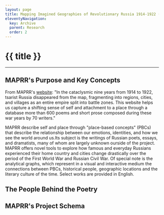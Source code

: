 ```yaml
---
layout: page
title: Mapping Imagined Geographies of Revolutionary Russia 1914-1922 (MAPRR)
eleventyNavigation:
  key: Archive
  parent: Research
  order: 2
---
```

# {{ title }}
___
## MAPRR's Purpose and Key Concepts

From MAPRR's [website](https://maprr.iath.virginia.edu/): "In the cataclysmic nine years from 1914 to 1922, tsarist Russia disappeared from the map, fragmenting into regions, cities, and villages as an entire empire split into battle zones. This website helps us capture a shifting sense of self and attachment to a place through a database more than 600 poems and short prose composed during these war years by 70 writers."

MAPRR describe self and place through "place-based concepts" (PBCs) that describe the relationship between our emotions, identities, and how we see the world around us.Its subject is the writings of Russian poets, essays, and dramatists, many of whom are largely unknown ourside of the project. MAPRR offers novel tools to explore how famous and everyday Russians experienced their home country and cities change drastically over the period of the First World War and Russian Civil War. Of special note is the analytical graphs, which represent in a visual and interactive medium the connections between PBCs, historical people, geographic locations and the literary culture of the time. Select works are provided in English.

## The People Behind the Poetry

## MAPRR's Project Schema